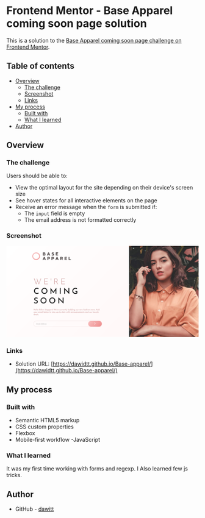# Frontend Mentor - Base Apparel coming soon page solution

This is a solution to the [Base Apparel coming soon page challenge on Frontend Mentor](https://www.frontendmentor.io/challenges/base-apparel-coming-soon-page-5d46b47f8db8a7063f9331a0).

## Table of contents

- [Overview](#overview)
  - [The challenge](#the-challenge)
  - [Screenshot](#screenshot)
  - [Links](#links)
- [My process](#my-process)
  - [Built with](#built-with)
  - [What I learned](#what-i-learned)
- [Author](#author)

## Overview

### The challenge

Users should be able to:

- View the optimal layout for the site depending on their device's screen size
- See hover states for all interactive elements on the page
- Receive an error message when the `form` is submitted if:
  - The `input` field is empty
  - The email address is not formatted correctly

### Screenshot

![](./screenshot.png)

### Links

- Solution URL: [https://dawidtt.github.io/Base-apparel/](https://dawidtt.github.io/Base-apparel/)

## My process

### Built with

- Semantic HTML5 markup
- CSS custom properties
- Flexbox
- Mobile-first workflow
  -JavaScript

### What I learned

It was my first time working with forms and regexp. I Also learned few js tricks.

## Author

- GitHub - [dawitt](https://github.com/dawidtt)
